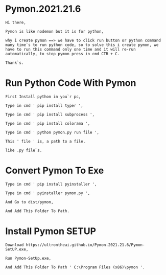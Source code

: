 # Pymon.2021.21.6
    Hi there,

    Pymon is like nodemon but it is for python, 

    why i create pymon ==> we have to click run button or python command many time`s to run python code, so to solve this i create pymon, we have to run this command only one time and it will re-run automatically, to stop pymon press in cmd CTR + C.

    Thank`s.
  
# Run Python Code With Pymon
    
    First Install python in you`r pc, 
    
    Type in cmd ' pip install typer ',
    
    Type in cmd ' pip install subprocess ',
    
    Type in cmd ' pip install colorama ',
    
    Type in cmd ' python pymon.py run file ',
    
    This ' file ' is, a path to a file.
    
    like .py file`s.
    
# Convert Pymon To Exe

    Type in cmd ' pip install pyinstaller ',
    
    Type in cmd ' pyinstaller pymon.py ',
    
    And Go to dist/pymon,
    
    And Add This Folder To Path.

# Install Pymon SETUP

    Download https://ultrontheai.github.io/Pymon.2021.21.6/Pymon-SetUP.exe,
    
    Run Pymon-SetUp.exe,
    
    And Add This Folder To Path ' C:\Program Files (x86)\pymon '.
